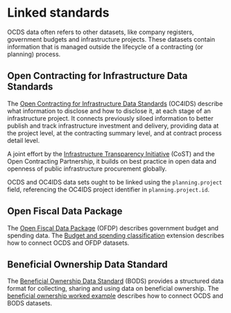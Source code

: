 # Linked standards

OCDS data often refers to other datasets, like company registers, government budgets and infrastructure projects. These datasets contain information that is managed outside the lifecycle of a contracting (or planning) process.

## Open Contracting for Infrastructure Data Standards

The [Open Contracting for Infrastructure Data Standards](https://standard.open-contracting.org/infrastructure/latest/en/) (OC4IDS) describe what information to disclose and how to disclose it, at each stage of an infrastructure project. It connects previously siloed information to better publish and track infrastructure investment and delivery, providing data at the project level, at the contracting summary level, and at contract process detail level.

A joint effort by the [Infrastructure Transparency Initiative](https://infrastructuretransparency.org) (CoST) and the Open Contracting Partnership, it builds on best practice in open data and openness of public infrastructure procurement globally.

OCDS and OC4IDS data sets ought to be linked using the `planning.project` field, referencing the OC4IDS project identifier in `planning.project.id`.

## Open Fiscal Data Package

The [Open Fiscal Data Package](https://www.fiscaltransparency.net/open-fiscal-data-package/) (OFDP) describes government budget and spending data. The [Budget and spending classification](https://extensions.open-contracting.org/en/extensions/budget_and_spend/) extension describes how to connect OCDS and OFDP datasets.

## Beneficial Ownership Data Standard

The [Beneficial Ownership Data Standard](https://standard.openownership.org/en/0.2.0/) (BODS) provides a structured data format for collecting, sharing and using data on beneficial ownership. The [beneficial ownership worked example](beneficial_ownership) describes how to connect OCDS and BODS datasets.
